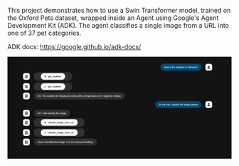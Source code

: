 This project demonstrates how to use a Swin Transformer model, trained on the Oxford Pets dataset, wrapped inside an Agent using Google's Agent Development Kit (ADK).
The agent classifies a single image from a URL into one of 37 pet categories.


ADK docs: https://google.github.io/adk-docs/

![image](agent_demo.png)
